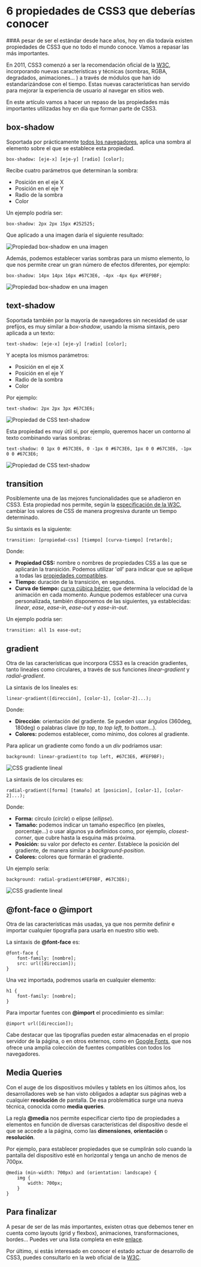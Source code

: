 # 6 propiedades de CSS3 que deberías conocer

###A pesar de ser el estándar desde hace años, hoy en día todavía existen propiedades de CSS3 que no todo el mundo conoce. Vamos a repasar las más importantes.

En 2011, CSS3 comenzó a ser la recomendación oficial de la [W3C](http://www.w3c.es/), incorporando nuevas características y técnicas (sombras, RGBA, degradados, animaciones... ) a través de módulos que han ido estandarizándose con el tiempo. Estas nuevas características han servido para mejorar la experiencia de usuario al navegar en sitios web.

En este artículo vamos a hacer un repaso de las propiedades más importantes utilizadas hoy en día que forman parte de CSS3. 

## box-shadow
Soportada por prácticamente [todos los navegadores](https://caniuse.com/#search=box-shadow), aplica una sombra al elemento sobre el que se establece esta propiedad.

	box-shadow: [eje-x] [eje-y] [radio] [color];
    
Recibe cuatro parámetros que determinan la sombra:

- Posición en el eje X
- Posición en el eje Y
- Radio de la sombra
- Color

Un ejemplo podría ser:

    box-shadow: 2px 2px 15px #252525;

Que aplicado a una imagen daría el siguiente resultado:

![Propiedad box-shadow en una imagen](https://raw.githubusercontent.com/YuneVK/YuneVK.github.io/master/prueba-blog/css-box-shadow.png)

Además, podemos establecer varias sombras para un mismo elemento, lo que nos permite crear un gran número de efectos diferentes, por ejemplo:

    box-shadow: 14px 14px 16px #67C3E6, -4px -4px 6px #FEF9BF;

![Propiedad box-shadow en una imagen](https://raw.githubusercontent.com/YuneVK/YuneVK.github.io/master/prueba-blog/css-multiple-box-shadow.png)


## text-shadow
Soportada también por la mayoría de navegadores sin necesidad de usar prefijos, es muy similar a *box-shadow*, usando la misma sintaxis, pero aplicada a un texto:

	text-shadow: [eje-x] [eje-y] [radio] [color];

Y acepta los mismos parámetros:

- Posición en el eje X
- Posición en el eje Y
- Radio de la sombra
- Color

Por ejemplo:

    text-shadow: 2px 2px 3px #67C3E6;

![Propiedad de CSS text-shadow](https://raw.githubusercontent.com/YuneVK/YuneVK.github.io/master/prueba-blog/css-text-shadow.png)

Esta propiedad es muy útil si, por ejemplo, queremos hacer un contorno al texto combinando varias sombras:

    text-shadow: 0 1px 0 #67C3E6, 0 -1px 0 #67C3E6, 1px 0 0 #67C3E6, -1px 0 0 #67C3E6;

![Propiedad de CSS text-shadow](https://raw.githubusercontent.com/YuneVK/YuneVK.github.io/master/prueba-blog/css-multiple-text-shadow.png)

## transition
Posiblemente una de las mejores funcionalidades que se añadieron en CSS3. Esta propiedad nos permite, según la [especificación de la W3C](https://www.w3.org/TR/css3-transitions/), cambiar los valores de CSS de manera progresiva durante un tiempo determinado.

Su sintaxis es la siguiente:

    transition: [propiedad-css] [tiempo] [curva-tiempo] [retardo];

 Donde:
 - **Propiedad CSS:** nombre o nombres de propiedades CSS a las que se aplicarán la transición. Podemos utilizar '*all*' para indicar que se aplique a todas las [propiedades compatibles](https://www.w3.org/TR/css3-transitions/#animatable-properties).
 - **Tiempo:** duración de la transición, en segundos.
 - **Curva de tiempo:** [curva cúbica bézier](https://es.wikipedia.org/wiki/Curva_de_B%C3%A9zier#Curvas_c.C3.BAbicas_de_B.C3.A9zier), que determina la velocidad de la animación en cada momento. Aunque podemos establecer una curva personalizada, también disponemos de las siguientes, ya establecidas: *linear*, *ease*, *ease-in*, *ease-out* y *ease-in-out*.

Un ejemplo podría ser:

    transition: all 1s ease-out;

## gradient

Otra de las características que incorpora CSS3 es la creación gradientes, tanto lineales como circulares, a través de sus funciones *linear-gradient* y *radial-gradient*. 

La sintaxis de los lineales es:

    linear-gradient([dirección], [color-1], [color-2]...);

Donde:
- **Dirección**: orientación del gradiente. Se pueden usar ángulos (360deg, 180deg) o palabras clave (*to top*, *to top left*, *to bottom*...).
- **Colores:** podemos establecer, como mínimo, dos colores al gradiente.

Para aplicar un gradiente como fondo a un *div* podríamos usar:

    background: linear-gradient(to top left, #67C3E6, #FEF9BF);

![CSS gradiente lineal](https://raw.githubusercontent.com/YuneVK/YuneVK.github.io/master/prueba-blog/css-linear-gradient.png)

La sintaxis de los circulares es:

    radial-gradient([forma] [tamaño] at [posicion], [color-1], [color-2]...);

Donde:
- **Forma:** círculo (*circle*) o elipse (*ellipse*).
- **Tamaño:** podemos indicar un tamaño específico (en píxeles, porcentaje...) o usar algunos ya definidos como, por ejemplo, *closest-corner*, que cubre hasta la esquina más próxima.
- **Posición:** su valor por defecto es *center*. Establece la posición del gradiente, de manera similar a *background-position*.
- **Colores:** colores que formarán el gradiente.

Un ejemplo sería:

    background: radial-gradient(#FEF9BF, #67C3E6);

![CSS gradiente lineal](https://raw.githubusercontent.com/YuneVK/YuneVK.github.io/master/prueba-blog/css-radial-gradient.png)

## @font-face o @import
Otra de las características más usadas, ya que nos permite definir e importar cualquier tipografía para usarla en nuestro sitio web. 

La sintaxis de **@font-face** es:

    @font-face {
    	font-family: [nombre];
    	src: url([direccion]);
    }

Una vez importada, podremos usarla en cualquier elemento:

    h1 {
    	font-family: [nombre];
    }

Para importar fuentes con **@import** el procedimiento es similar:

    @import url([direccion]);

Cabe destacar que las tipografías pueden estar almacenadas en el propio servidor de la página, o en otros externos, como en [Google Fonts](https://fonts.google.com/), que nos ofrece una amplia colección de fuentes compatibles con todos los navegadores.

## Media Queries

Con el auge de los dispositivos móviles y tablets en los últimos años, los desarrolladores web se han visto obligados a adaptar sus páginas web a cualquier **resolución** de pantalla. De esa problemática surge una nueva técnica, conocida como **media queries**.

La regla **@media** nos permite especificar cierto tipo de propiedades a elementos en función de diversas características del dispositivo desde el que se accede a la página, como las **dimensiones**, **orientación** o **resolución**.

Por ejemplo, para establecer propiedades que se cumplirán solo cuando la pantalla del dispositivo esté en horizontal y tenga un ancho de menos de 700px.

    @media (min-width: 700px) and (orientation: landscape) {
    	img {
    		width: 700px;
    	}
    }

## Para finalizar
A pesar de ser de las más importantes, existen otras que debemos tener en cuenta como layouts (grid y flexbox), animaciones, transformaciones, bordes... Puedes ver una lista completa en este [enlace](http://www.quackit.com/css/css3/properties/).

Por último, si estás interesado en conocer el estado actuar de desarrollo de CSS3, puedes consultarlo en la web oficial de la [W3C](https://www.w3.org/Style/CSS/current-work.en.html).